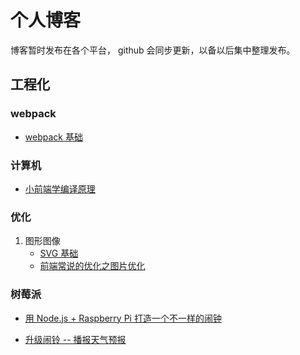 # 个人博客

博客暂时发布在各个平台， github 会同步更新，以备以后集中整理发布。

## 工程化

### webpack

-   [webpack 基础](https://juejin.im/post/5cc40737f265da034c703064)

### 计算机

-   [小前端学编译原理](https://juejin.im/post/5cc81e0151882577e763ff86)

### 优化

1. 图形图像
    - [SVG 基础](https://juejin.im/post/5cfdbc5951882519172973d5)
    - [前端常说的优化之图片优化](https://juejin.im/post/5d09c7966fb9a07ebf4b729e)

### 树莓派

-   [用 Node.js + Raspberry Pi 打造一个不一样的闹钟](https://www.jianshu.com/p/6612a3635139)

-   [升级闹铃 -- 播报天气预报
    ](https://www.jianshu.com/p/2dc4f8e385ff)
